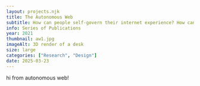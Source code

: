 ```yaml
---
layout: projects.njk
title: The Autonomous Web
subtitle: How can people self-govern their internet experience? How can they obtain autonomy from the internet while still being able to use it according to their needs?
info: Series of Publications
year: 2021
thumbnail: aw1.jpg
imageAlt: 3D render of a desk
size: large
categories: ["Research", "Design"]
date: 2025-03-23
---
```


hi from autonomous web!
